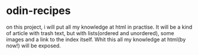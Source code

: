 # odin-recipes
on this project, i will put all my knowledge at html in practise. 
It will be a kind of article with trash text, but with lists(ordered and unordered), some images and a link to the index itself. 
Whit this all my knowledge at html(by now!) will be exposed.